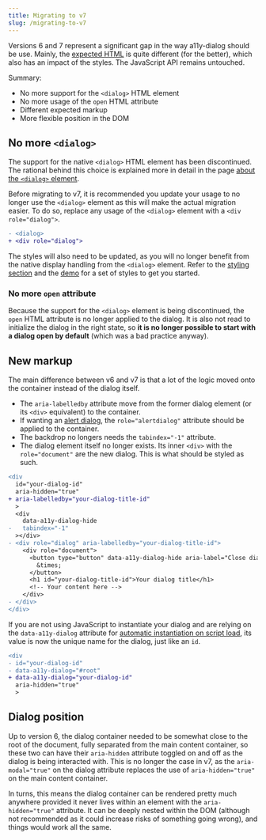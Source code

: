 ```yaml
---
title: Migrating to v7
slug: /migrating-to-v7
---
```


Versions 6 and 7 represent a significant gap in the way a11y-dialog should be use. Mainly, the [expected HTML](./usage.markup.md) is quite different (for the better), which also has an impact of the styles. The JavaScript API remains untouched.

Summary:

- No more support for the `<dialog>` HTML element
- No more usage of the `open` HTML attribute
- Different expected markup
- More flexible position in the DOM


## No more `<dialog>`

The support for the native `<dialog>` HTML element has been discontinued. The rational behind this choice is explained more in detail in the page [about the `<dialog>` element](./advanced.dialog_element.md).

Before migrating to v7, it is recommended you update your usage to no longer use the `<dialog>` element as this will make the actual migration easier. To do so, replace any usage of the `<dialog>` element with a `<div role="dialog">`.

```diff
- <dialog>
+ <div role="dialog">
```

The styles will also need to be updated, as you will no longer benefit from the native display handling from the `<dialog>` element. Refer to the [styling section](./usage.styling.md) and the [demo](https://codesandbox.io/s/a11y-dialog-v7-pnwqu) for a set of styles to get you started.

### No more `open` attribute

Because the support for the `<dialog>` element is being discontinued, the `open` HTML attribute is no longer applied to the dialog. It is also not read to initialize the dialog in the right state, so **it is no longer possible to start with a dialog open by default** (which was a bad practice anyway).

## New markup

The main difference between v6 and v7 is that a lot of the logic moved onto the container instead of the dialog itself.

- The `aria-labelledby` attribute move from the former dialog element (or its `<div>` equivalent) to the container.
- If wanting an [alert dialog](./advanced.alert_dialog.md), the `role="alertdialog"` attribute should be applied to the container.
- The backdrop no longers needs the `tabindex="-1"` attribute.
- The dialog element itself no longer exists. Its inner `<div>` with the `role="document"` are the new dialog. This is what should be styled as such.

```diff
<div
  id="your-dialog-id"
  aria-hidden="true"
+ aria-labelledby="your-dialog-title-id"
  >
  <div
    data-a11y-dialog-hide
-   tabindex="-1"
  ></div>
- <div role="dialog" aria-labelledby="your-dialog-title-id">
    <div role="document">
      <button type="button" data-a11y-dialog-hide aria-label="Close dialog">
        &times;
      </button>
      <h1 id="your-dialog-title-id">Your dialog title</h1>
      <!-- Your content here -->
    </div>
- </div>
</div>
```

If you are not using JavaScript to instantiate your dialog and are relying on the `data-a11y-dialog` attribute for [automatic instantiation on script load](./usage.instantiation.md), its value is now the unique name for the dialog, just like an `id`.

```diff
<div
- id="your-dialog-id"
- data-a11y-dialog="#root"
+ data-a11y-dialog="your-dialog-id"
  aria-hidden="true"
  >
```

## Dialog position

Up to version 6, the dialog container needed to be somewhat close to the root of the document, fully separated from the main content container, so these two can have their `aria-hidden` attribute toggled on and off as the dialog is being interacted with. This is no longer the case in v7, as the `aria-modal="true"` on the dialog attribute replaces the use of `aria-hidden="true"` on the main content container.

In turns, this means the dialog container can be rendered pretty much anywhere provided it never lives within an element with the `aria-hidden="true"` attribute. It can be deeply nested within the DOM (although not recommended as it could increase risks of something going wrong), and things would work all the same.
